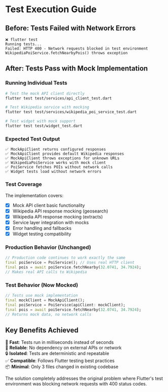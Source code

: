# Test Execution Guide

## Before: Tests Failed with Network Errors

```
❌ flutter test
Running tests...
Failed: HTTP 400 - Network requests blocked in test environment
WikipediaPoiService.fetchNearbyPois() throws exception
```

## After: Tests Pass with Mock Implementation

### Running Individual Tests

```bash
# Test the mock API client directly
flutter test test/services/api_client_test.dart

# Test Wikipedia service with mocking
flutter test test/services/wikipedia_poi_service_test.dart

# Test widget with mock support
flutter test test/widget_test.dart
```

### Expected Test Output

```
✅ MockApiClient returns configured responses
✅ MockApiClient provides default Wikipedia responses  
✅ MockApiClient throws exceptions for unknown URLs
✅ WikipediaPoiService works with mock client
✅ PoiService fetches POIs without network calls
✅ Widget tests load without network errors
```

### Test Coverage

The implementation covers:
- [x] Mock API client basic functionality
- [x] Wikipedia API response mocking (geosearch)  
- [x] Wikipedia API response mocking (extracts)
- [x] Service layer integration with mocks
- [x] Error handling and fallbacks
- [x] Widget testing compatibility

### Production Behavior (Unchanged)

```dart
// Production code continues to work exactly the same
final poiService = PoiService(); // Uses real HTTP client
final pois = await poiService.fetchNearby(32.0741, 34.7924);
// Makes real API calls to Wikipedia
```

### Test Behavior (Now Mocked)

```dart
// Tests use mock implementation
final mockClient = MockApiClient();
final poiService = PoiService(apiClient: mockClient);
final pois = await poiService.fetchNearby(32.0741, 34.7924);
// Returns mock data, no network calls
```

## Key Benefits Achieved

🚀 **Fast**: Tests run in milliseconds instead of seconds  
🎯 **Reliable**: No dependency on external APIs or network  
🔒 **Isolated**: Tests are deterministic and repeatable  
✅ **Compatible**: Follows Flutter testing best practices  
📦 **Minimal**: Only 3 files changed in existing codebase  

The solution completely addresses the original problem where Flutter's test environment was blocking network requests with 400 status codes.